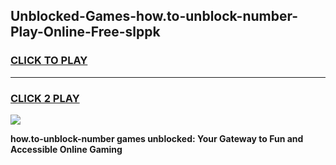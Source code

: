
## Unblocked-Games-how.to-unblock-number-Play-Online-Free-slppk
<h3>
<a href="https://premium76.site?title=how.to-unblock-number&ref=26A">CLICK TO PLAY</a></h3>
<hr>

<h3>
<a href="https://premium76.site?title=how.to-unblock-number&ref=26A">CLICK 2 PLAY</a>
  
</h3>

<a href="https://premium76.site?title=how.to-unblock-number&ref=26A"><img src="https://clearcache.store/games.png"></a>


**how.to-unblock-number games unblocked: Your Gateway to Fun and Accessible Online Gaming**
